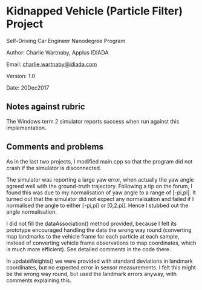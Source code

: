 # Kidnapped Vehicle (Particle Filter) Project

Self-Driving Car Engineer Nanodegree Program

Author: Charlie Wartnaby, Applus IDIADA

Email: charlie.wartnaby@idiada.com

Version: 1.0

Date: 20Dec2017

## Notes against rubric

The Windows term 2 simulator reports success when run against this implementation.

## Comments and problems

As in the last two projects, I modified main.cpp so that the program did not crash
if the simulator is disconnected.

The simulator was reporting a large yaw error, when actually the yaw angle agreed well
with the ground-truth trajectory. Following a tip on the forum, I found this was due
to my normalisation of yaw angle to a range of [-pi,pi]. It turned out that the
simulator did not expect any normalisation and failed if I normalised the angle to
either [-pi,pi] or [0,2.pi]. Hence I stubbed out the angle normalisation.

I did not fill the dataAssociation() method provided, because I felt its prototype
encouraged handling the data the wrong way round (converting map landmarks to the
vehicle frame for each particle at each sample, instead of converting vehicle
frame observations to map coordinates, which is much more efficient). See detailed
comments in the code there.

In updateWeights() we were provided with standard deviations in landmark
coordinates, but no expected error in sensor measurements. I felt this might be the
wrong way round, but used the landmark errors anyway, with comments explaining this.